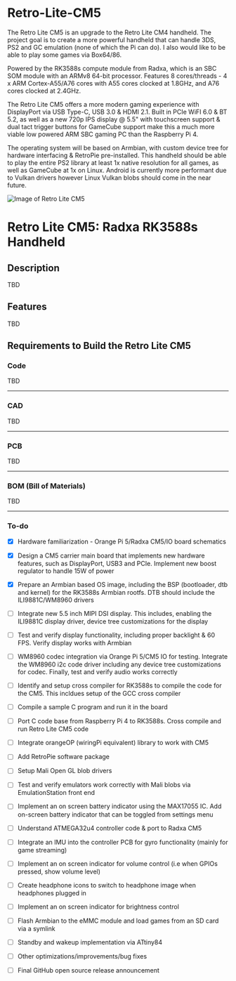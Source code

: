 # Retro-Lite-CM5
The Retro Lite CM5 is an upgrade to the Retro Lite CM4 handheld. The project goal is to create a more powerful handheld that can handle 3DS, PS2 and GC emulation (none of which the Pi can do). I also would like to be able to play some games via Box64/86.  

Powered by the RK3588s compute module from Radxa, which is an SBC SOM module with an ARMv8 64-bit processor. Features 8 cores/threads - 4 x ARM Cortex-A55/A76 cores with A55 cores clocked at 1.8GHz, and A76 cores clocked at 2.4GHz. 

The Retro Lite CM5 offers a more modern gaming experience with DisplayPort via USB Type-C, USB 3.0 & HDMI 2.1. Built in PCIe WiFI 6.0 & BT 5.2, as well as a new 720p IPS display @ 5.5" with touchscreen support & dual tact trigger buttons for GameCube support make this a much more viable low powered ARM SBC gaming PC than the Raspberry Pi 4. 

The operating system will be based on Armbian, with custom device tree for hardware interfacing & RetroPie pre-installed. This handheld should be able to play the entire PS2 library at least 1x native resolution for all games, as well as GameCube at 1x on Linux. Android is currently more performant due to Vulkan drivers however Linux Vulkan blobs should come in the near future. 

![Image of Retro Lite CM5](https://i.imgur.com/EQzkV89.png)
# Retro Lite CM5: Radxa RK3588s Handheld 

## Description
 
TBD

## Features

TBD

## Requirements to Build the Retro Lite CM5

### Code 

TBD

-------------------------------------------------------------------------------------------------------

### CAD
TBD

-------------------------------------------------------------------------------------------------------

### PCB
TBD

-------------------------------------------------------------------------------------------------------

### BOM (Bill of Materials) 
TBD

-------------------------------------------------------------------------------------------------------

### To-do
- [x] Hardware familiarization - Orange Pi 5/Radxa CM5/IO board schematics 
- [x] Design a CM5 carrier main board that implements new hardware features, such as DisplayPort, USB3 and PCIe. Implement new boost regulator to handle 15W of power 
- [x] Prepare an Armbian based OS image, including the BSP (bootloader, dtb and kernel) for the RK3588s Armbian rootfs. DTB should include the ILI9881C/WM8960 drivers
- [ ] Integrate new 5.5 inch MIPI DSI display. This includes, enabling the ILI9881C display driver, device tree customizations for the display
- [ ] Test and verify display functionality, including proper backlight & 60 FPS. Verify display works with Armbian 
- [ ] WM8960 codec integration via Orange Pi 5/CM5 IO for testing. Integrate the WM8960 i2c code driver including any device tree customizations for codec. Finally, test and verify audio works correctly 
- [ ] Identify and setup cross compiler for RK3588s to compile the code for the CM5. This incldues setup of the GCC cross compiler
- [ ] Compile a sample C program and run it in the board
- [ ] Port C code base from Raspberry Pi 4 to RK3588s. Cross compile and run Retro Lite CM5 code
- [ ] Integrate orangeOP (wiringPi equivalent) library to work with CM5
- [ ] Add RetroPie software package
- [ ] Setup Mali Open GL blob drivers
- [ ] Test and verify emulators work correctly with Mali blobs via EmulationStation front end
- [ ] Implement an on screen battery indicator using the MAX17055 IC. Add on-screen battery indicator that can be toggled from settings menu 
- [ ] Understand ATMEGA32u4 controller code & port to Radxa CM5 
- [ ] Integrate an IMU into the controller PCB for gyro functionality (mainly for game streaming) 
- [ ] Implement an on screen indicator for volume control (i.e when GPIOs pressed, show volume level)
- [ ] Create headphone icons to switch to headphone image when headphones plugged in
- [ ] Implement an on screen indicator for brightness control
- [ ] Flash Armbian to the eMMC module and load games from an SD card via a symlink 
- [ ] Standby and wakeup implementation via ATtiny84
- [ ] Other optimizations/improvements/bug fixes 
- [ ] Final GitHub open source release announcement

